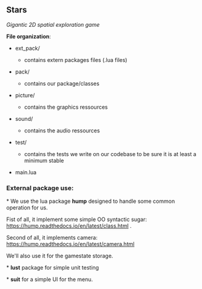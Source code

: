 
## Stars
_Gigantic 2D spatial exploration game_


**File organization**:

- ext_pack/
    - contains extern packages files  (.lua files)
- pack/
    - contains our package/classes
- picture/ 
    - contains the graphics ressources
- sound/
    - contains the audio ressources
- test/
    - contains the tests we write on our codebase to be sure it is at least a minimum stable

- main.lua


### External package use:

\* We use the lua package **hump** designed to handle some common operation for us.

Fist of all, it implement some simple OO syntactic sugar:
 https://hump.readthedocs.io/en/latest/class.html .
 
Second of all, it implements camera:
https://hump.readthedocs.io/en/latest/camera.html

We'll also use it for the gamestate storage.


\* **lust** package for simple unit testing

\* **suit** for a simple UI for the menu.